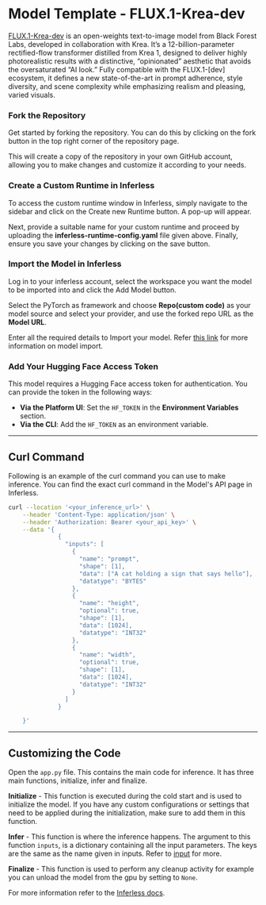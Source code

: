 # Model Template - FLUX.1-Krea-dev
[FLUX.1-Krea-dev](https://huggingface.co/black-forest-labs/FLUX.1-Krea-dev) is an open-weights text-to-image model from Black Forest Labs, developed in collaboration with Krea. It’s a 12-billion-parameter rectified-flow transformer distilled from Krea 1, designed to deliver highly photorealistic results with a distinctive, “opinionated” aesthetic that avoids the oversaturated “AI look.” Fully compatible with the FLUX.1-[dev] ecosystem, it defines a new state-of-the-art in prompt adherence, style diversity, and scene complexity while emphasizing realism and pleasing, varied visuals.

### Fork the Repository
Get started by forking the repository. You can do this by clicking on the fork button in the top right corner of the repository page.

This will create a copy of the repository in your own GitHub account, allowing you to make changes and customize it according to your needs.

### Create a Custom Runtime in Inferless
To access the custom runtime window in Inferless, simply navigate to the sidebar and click on the Create new Runtime button. A pop-up will appear.

Next, provide a suitable name for your custom runtime and proceed by uploading the **inferless-runtime-config.yaml** file given above. Finally, ensure you save your changes by clicking on the save button.

### Import the Model in Inferless
Log in to your inferless account, select the workspace you want the model to be imported into and click the Add Model button.

Select the PyTorch as framework and choose **Repo(custom code)** as your model source and select your provider, and use the forked repo URL as the **Model URL**.

Enter all the required details to Import your model. Refer [this link](https://docs.inferless.com/integrations/git-custom-code/git--custom-code) for more information on model import.

### Add Your Hugging Face Access Token
This model requires a Hugging Face access token for authentication. You can provide the token in the following ways:

- **Via the Platform UI**: Set the `HF_TOKEN` in the **Environment Variables** section.
- **Via the CLI**: Add the `HF_TOKEN` as an environment variable.

---
## Curl Command
Following is an example of the curl command you can use to make inference. You can find the exact curl command in the Model's API page in Inferless.
```bash
curl --location '<your_inference_url>' \
    --header 'Content-Type: application/json' \
    --header 'Authorization: Bearer <your_api_key>' \
    --data '{
              {
                "inputs": [
                  {
                    "name": "prompt",
                    "shape": [1],
                    "data": ["A cat holding a sign that says hello"],
                    "datatype": "BYTES"
                  },
                  {
                    "name": "height",
                    "optional": true,
                    "shape": [1],
                    "data": [1024],
                    "datatype": "INT32"
                  },
                  {
                    "name": "width",
                    "optional": true,
                    "shape": [1],
                    "data": [1024],
                    "datatype": "INT32"
                  }
                ]
              }

    }'
```

---
## Customizing the Code
Open the `app.py` file. This contains the main code for inference. It has three main functions, initialize, infer and finalize.

**Initialize** -  This function is executed during the cold start and is used to initialize the model. If you have any custom configurations or settings that need to be applied during the initialization, make sure to add them in this function.

**Infer** - This function is where the inference happens. The argument to this function `inputs`, is a dictionary containing all the input parameters. The keys are the same as the name given in inputs. Refer to [input](https://docs.inferless.com/model-import/input-output-schema) for more.

**Finalize** - This function is used to perform any cleanup activity for example you can unload the model from the gpu by setting to `None`.

For more information refer to the [Inferless docs](https://docs.inferless.com/).
